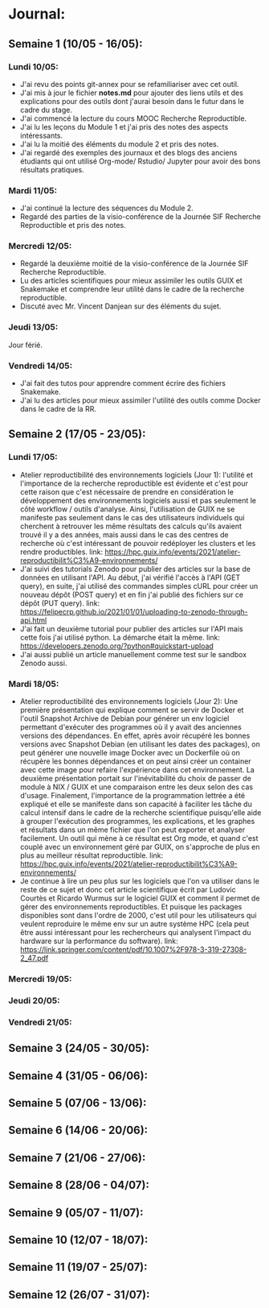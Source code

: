 # Journal:

## Semaine 1 (10/05 - 16/05):

### Lundi 10/05:
- J'ai revu des points git-annex pour se refamiliariser avec cet outil.
- J'ai mis à jour le fichier __notes.md__ pour ajouter des liens utils et des explications pour des outils dont j'aurai besoin dans le futur dans le cadre du stage.
- J'ai commencé la lecture du cours MOOC Recherche Reproductible.
- J'ai lu les leçons du Module 1 et j'ai pris des notes des aspects intéressants.
- J'ai lu la moitié des éléments du module 2 et pris des notes.
- J'ai regardé des exemples des journaux et des blogs des anciens étudiants qui ont utilisé Org-mode/ Rstudio/ Jupyter pour avoir des bons résultats pratiques.

### Mardi 11/05:
- J'ai continué la lecture des séquences du Module 2.
- Regardé des parties de la visio-conférence de la Journée SIF Recherche Reproductible et pris des notes.

### Mercredi 12/05:
- Regardé la deuxième moitié de la visio-conférence de la Journée SIF Recherche Reproductible.
- Lu des articles scientifiques pour mieux assimiler les outils GUIX et Snakemake et comprendre leur utilité dans le cadre de la recherche reproductible.
- Discuté avec Mr. Vincent Danjean sur des éléments du sujet. 

### Jeudi 13/05:
Jour férié.

### Vendredi 14/05:
- J'ai fait des tutos pour apprendre comment écrire des fichiers Snakemake.
- J'ai lu des articles pour mieux assimiler l'utilité des outils comme Docker dans le cadre de la RR.

## Semaine 2 (17/05 - 23/05):

### Lundi 17/05:
- Atelier reproductibilité des environnements logiciels (Jour 1): l'utilité et l'importance de la recherche reproductible est évidente et c'est pour cette raison que c'est nécessaire de prendre en considération le développement des environnements logiciels aussi et pas seulement le côté workflow / outils d'analyse. Ainsi, l'utilisation de GUIX ne se manifeste pas seulement dans le cas des utilisateurs individuels qui cherchent à retrouver les même résultats des calculs qu'ils avaient trouvé il y a des années, mais aussi dans le cas des centres de recherche où c'est intéressant de pouvoir redéployer les clusters et les rendre productibles. 
  link: https://hpc.guix.info/events/2021/atelier-reproductibilit%C3%A9-environnements/
- J'ai suivi des tutorials Zenodo pour publier des articles sur la base de données en utilisant l'API. Au début, j'ai vérifié l'accès à l'API (GET query), en suite, j'ai utilisé des commandes simples cURL pour créer un nouveau dépôt (POST query) et en fin j'ai publié des fichiers sur ce dépôt (PUT query).
  link: https://felipecrp.github.io/2021/01/01/uploading-to-zenodo-through-api.html
- J'ai fait un deuxième tutorial pour publier des articles sur l'API mais cette fois j'ai utilisé python. La démarche était la même.
  link: https://developers.zenodo.org/?python#quickstart-upload
- J'ai aussi publié un article manuellement comme test sur le sandbox Zenodo aussi.

### Mardi 18/05:
- Atelier reproductibilité des environnements logiciels (Jour 2): Une première présentation qui explique comment se servir de Docker et l'outil Snapshot Archive de Debian pour générer un env logiciel permettant d'exécuter des programmes où il y avait des anciennes versions des dépendances. En effet, après avoir récupéré les bonnes versions avec Snapshot Debian (en utilisant les dates des packages), on peut générer une nouvelle image Docker avec un Dockerfile où on récupère les bonnes dépendances et on peut ainsi créer un container avec cette image pour refaire l'expérience dans cet environnement. La deuxième présentation portait sur l'inévitabilité du choix de passer de module à NIX / GUIX et une comparaison entre les deux selon des cas d'usage. Finalement, l'importance de la programmation lettrée a été expliqué et elle se manifeste dans son capacité à faciliter les tâche du calcul intensif dans le cadre de la recherche scientifique puisqu'elle aide à grouper l'exécution des programmes, les explications, et les graphes et résultats dans un même fichier que l'on peut exporter et analyser facilement. Un outil qui mène à ce résultat est Org mode, et quand c'est couplé avec un environnement géré par GUIX, on s'approche de plus en plus au meilleur résultat reproductible.
  link: https://hpc.guix.info/events/2021/atelier-reproductibilit%C3%A9-environnements/
- Je continue à lire un peu plus sur les logiciels que l'on va utiliser dans le reste de ce sujet et donc cet article scientifique écrit par Ludovic Courtès et Ricardo Wurmus sur le logiciel GUIX et comment il permet de gérer des environnements reproductibles. Et puisque les packages disponibles sont dans l'ordre de 2000, c'est util pour les utilisateurs qui veulent reproduire le même env sur un autre système HPC (cela peut être aussi intéressant pour les rechercheurs qui analysent l'impact du hardware sur la performance du software).
  link: https://link.springer.com/content/pdf/10.1007%2F978-3-319-27308-2_47.pdf


### Mercredi 19/05:


### Jeudi 20/05:


### Vendredi 21/05:



## Semaine 3 (24/05 - 30/05):



## Semaine 4 (31/05 - 06/06):



## Semaine 5 (07/06 - 13/06):



## Semaine 6 (14/06 - 20/06):



## Semaine 7 (21/06 - 27/06):



## Semaine 8 (28/06 - 04/07):



## Semaine 9 (05/07 - 11/07):



## Semaine 10 (12/07 - 18/07):



## Semaine 11 (19/07 - 25/07):



## Semaine 12 (26/07 - 31/07):






